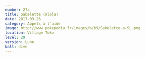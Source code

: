 ```yaml
---
number: 27a
title: Sabelette (Alola)
date: 2017-03-26
category: Appels à l'aide
image: http://www.pokepedia.fr/images/b/b9/Sabelette-a-SL.png
location: Village Toko
level: 29
version: Lune
ball: dive
---
```

